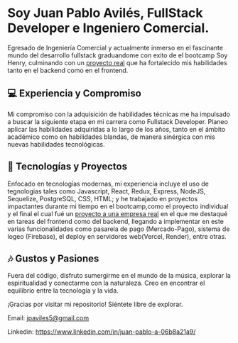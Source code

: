 # Soy Juan Pablo Avilés, FullStack Developer e Ingeniero Comercial.

Egresado de Ingeniería Comercial y actualmente inmerso en el fascinante mundo del desarrollo fullstack graduandome con exito de el bootcamp Soy Henry, culminando con un [proyecto real](https://vamos-app.vercel.app/) que ha fortalecido mis habilidades tanto en el backend como en el frontend.

## 💻 Experiencia y Compromiso
Mi compromiso con la adquisición de habilidades técnicas me ha impulsado a buscar la siguiente etapa en mi carrera como Fullstack Developer. Planeo aplicar las habilidades adquiridas a lo largo de los años, tanto en el ámbito académico como en habilidades blandas, de manera sinérgica con mis nuevas habilidades tecnológicas.

## 🚀 Tecnologías y Proyectos
Enfocado en tecnologías modernas, mi experiencia incluye el uso de tegnologias tales como Javascript, React, Redux, Express, NodeJS, Sequelize, PostgreSQL, CSS, HTML; y he trabajado en proyectos impactantes durante mi tiempo en el bootcamp,como el proyecto individual y el final el cual fué un [proyecto a una empresa real](https://vamos-app.vercel.app/) en el que me destaqué en tareas del frontend como del backend, llegando a implementar en este varias funcionalidades como pasarela de pago (Mercado-Pago), sistema de logeo (Firebase), el deploy en servidores web(Vercel, Render), entre otras.

## 🎶 Gustos y Pasiones
Fuera del código, disfruto sumergirme en el mundo de la música, explorar la espiritualidad y conectarme con la naturaleza. Creo en encontrar el equilibrio entre la tecnología y la vida.

¡Gracias por visitar mi repositorio! Siéntete libre de explorar.

Email: jpaviles5@gmail.com

Linkedin: https://www.linkedin.com/in/juan-pablo-a-06b8a21a9/

